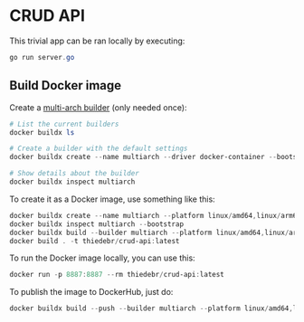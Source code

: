 # CRUD API

This trivial app can be ran locally by executing:

```powershell
go run server.go
```

## Build Docker image

Create a [multi-arch builder](https://docs.docker.com/build/building/multi-platform/) (only needed once):

```powershell
# List the current builders 
docker buildx ls

# Create a builder with the default settings
docker buildx create --name multiarch --driver docker-container --bootstrap

# Show details about the builder
docker buildx inspect multiarch
```

To create it as a Docker image, use something like this:

```powershell
docker buildx create --name multiarch --platform linux/amd64,linux/arm64 --driver-opt network=host --buildkitd-flags '--allow-insecure-entitlement network.host'
docker buildx inspect multiarch --bootstrap
docker buildx build --builder multiarch --platform linux/amd64,linux/arm64 -t thiedebr/crud-api:latest .
docker build . -t thiedebr/crud-api:latest
```

To run the Docker image locally, you can use this:

```powershell
docker run -p 8887:8887 --rm thiedebr/crud-api:latest
```

To publish the image to DockerHub, just do:

```powershell
docker buildx build --push --builder multiarch --platform linux/amd64,linux/arm64 -t thiedebr/crud-api:latest .
```
